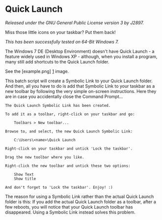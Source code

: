 Quick Launch
============
*Released under the GNU General Public License version 3 by J2897.*

Miss those little icons on your taskbar? Put them back!

*This has been successfully tested on 64-Bit Windows 7.*

The Windows 7 DE (Desktop Environment) doesn't have Quick Launch - a feature widely used in Windows XP - although, when you install a program, many still add shortcuts to the Quick Launch folder.

See the [example.png] [1] image.

This batch script will create a Symbolic Link to your Quick Launch folder. And then, all you have to do is add that Symbolic Link to your taskbar as a new toolbar by following the very simple on-screen instructions. Here they are in case you accidentally close the Command Prompt...

	The Quick Launch Symbolic Link has been created.

	To add it as a toolbar, right-click on your taskbar and go:

		Toolbars > New toolbar...

	Browse to, and select, the new Quick Launch Symbolic Link:

		C:\Users\<name>\Quick Launch

	Right-click on your taskbar and untick 'Lock the taskbar'.

	Drag the new toolbar where you like.

	Right-click the new toolbar and untick these two options:

		Show Text
		Show title

	And don't forget to 'Lock the taskbar'. Enjoy! :)

   [1]: https://github.com/J2897/Quick_Launch/blob/master/example.png

The reason for using a Symbolic Link rather than the actual Quick Launch folder is this: If you add the actual Quick Launch folder as a toolbar, after a few reboots, you will notice that your Quick Launch toolbar has disappeared. Using a Symbolic Link instead solves this problem.
